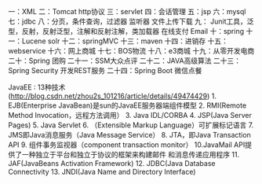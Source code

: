 一：XML
二：Tomcat http协议
三：servlet
四：会话管理
五：jsp
六：mysql
七：jdbc
八：分页，条件查询，过滤器 监听器 文件上传下载
九： Junit工具，泛型，反射，反射泛型，注解和反射注解，类加载器 在线支付 Email
十：spring
十一：Lucene solr
十二：springMVC
十三：maven
十四：进销存
十五：webservice
十六：网上商城
十七：BOS物流
十八：e3商城
十九：从零开发电商
二十：Spring 团购
二十一：SSM大众点评
二十二：JAVA高级算法
二十三：Spring Security 开发REST服务
二十四：Spring Boot 微信点餐

JavaEE : 13种技术
    (http://blog.csdn.net/zhou2s_101216/article/details/49474429)
    1. EJB(Enterprise JavaBean)是sun的JavaEE服务器端组件模型
    2. RMI(Remote Method Invocation，远程方法调用）
    3. Java IDL/CORBA
    4. JSP(Java Server Pages) 
    5. Java Servlet
    6. （Extensible Markup Language）可扩展标记语言
    7. JMS即Java消息服务（Java Message Service）
    8. JTA，即Java Transaction API
    9. 组件事务监视器（component transaction monitor）
    10.JavaMail API提供了一种独立于平台和独立于协议的框架来构建邮件
        和消息传递应用程序
    11. JAF(JavaBeans Activation Framework)
    12. JDBC(Java Database Connectivity
    13. JNDI(Java Name and Directory Interface) 
